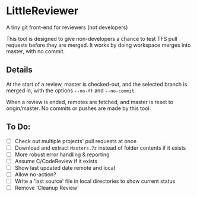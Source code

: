 # LittleReviewer
A tiny git front-end for reviewers (not developers)

This tool is designed to give non-developers a chance to test TFS pull requests before they are merged. It works by doing workspace merges into master, with no commit.

## Details

At the start of a review, master is checked-out, and the selected branch is merged in, with the options `--no-ff` and `--no-commit`.

When a review is ended, remotes are fetched, and master is reset to origin/master.
No commits or pushes are made by this tool.

## To Do:

- [ ] Check out multiple projects' pull requests at once
- [ ] Download and extract `Masters.7z` instead of folder contents if it exists
- [ ] More robust error handling & reporting
- [ ] Assume C/CodeReview if it exists
- [ ] Show last updated date remote and local
- [ ] Allow no-action?
- [ ] Write a 'last source' file in local directories to show current status
- [ ] Remove 'Cleanup Review'